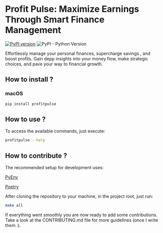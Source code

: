 # Profit Pulse: Maximize Earnings Through Smart Finance Management

[![PyPI version](https://badge.fury.io/py/profitpulse.svg)](https://badge.fury.io/py/profitpulse) ![PyPI - Python Version](https://img.shields.io/pypi/pyversions/profitpulse)


 Effortlessly
manage your personal finances, supercharge savings , and boost profits. Gain
depp insights into your money flow, make strategic choices, and pave your way to
financial growth.

## How to install ?

### macOS

```bash
pip install profitpulse
```

## How to use ?

To access the available commands, just execute:

```bash
profitpulse --help
```

## How to contribute ?

The recommended setup for development uses:

[PyEnv](https://github.com/pyenv/pyenv)

[Poetry](https://python-poetry.org)

After cloning the repository to your machine, in the project root, just run:

```bash
make all
```

If everything went smoothly you are now ready to add some contributions. Take a
look at the CONTRIBUTING.md file for more guidelines (once I write them :).
